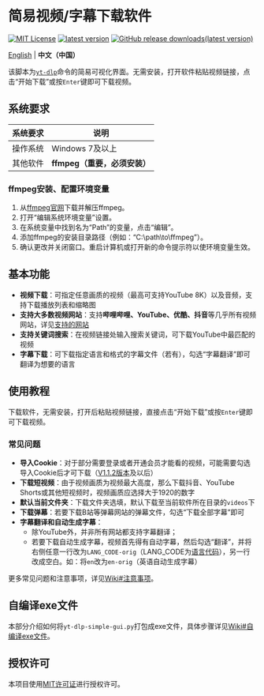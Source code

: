 # 简易视频/字幕下载软件
[![MIT License](https://img.shields.io/badge/license-MIT-red)](https://github.com/Guojingxing/yt-dlp-simple-gui/blob/main/LICENSE)
[![latest version](https://img.shields.io/github/v/release/Guojingxing/yt-dlp-simple-gui?label=latest%20release)](https://github.com/Guojingxing/yt-dlp-simple-gui/releases/latest)
[![GitHub release downloads(latest version)](https://img.shields.io/github/downloads/Guojingxing/yt-dlp-simple-gui/total)](#)

[English](README_en.md) | **中文（中国）**

该脚本为[`yt-dlp`](https://github.com/yt-dlp/yt-dlp)命令的简易可视化界面。无需安装，打开软件粘贴视频链接，点击“开始下载”或按`Enter`键即可下载视频。

## 系统要求
系统要求 | 说明
-|-
操作系统 | Windows 7及以上
其他软件 | **ffmpeg（重要，必须安装）**

### ffmpeg安装、配置环境变量
1. 从[ffmpeg官网](https://www.ffmpeg.org/download.html#get-sources)下载并解压ffmpeg。
2. 打开“编辑系统环境变量”设置。
3. 在系统变量中找到名为“Path”的变量，点击“编辑”。
4. 添加ffmpeg的安装目录路径（例如：“C:\path\to\ffmpeg”）。
5. 确认更改并关闭窗口。重启计算机或打开新的命令提示符以使环境变量生效。
## 基本功能
- **视频下载**：可指定任意画质的视频（最高可支持YouTube 8K）以及音频，支持下载播放列表和缩略图
- **支持大多数视频网站**：支持**哔哩哔哩、YouTube、优酷、抖音**等几乎所有视频网站，详见[支持的网站](https://github.com/yt-dlp/yt-dlp/blob/master/supportedsites.md)
- **支持关键词搜索**：在视频链接处输入搜索关键词，可下载YouTube中最匹配的视频
- **字幕下载**：可下载指定语言和格式的字幕文件（若有），勾选“字幕翻译”即可翻译为想要的语言
## 使用教程
下载软件，无需安装，打开后粘贴视频链接，直接点击“开始下载”或按`Enter`键即可下载视频。
### 常见问题
- **导入Cookie**：对于部分需要登录或者开通会员才能看的视频，可能需要勾选导入Cookie后才可下载（[V1.1.2版本](https://github.com/Guojingxing/yt-dlp-simple-gui/releases/tag/v1.1.2)及以后）
- **下载短视频**：由于视频画质为视频最大高度，那么下载抖音、YouTube Shorts或其他短视频时，视频画质应选择大于1920的数字
- **默认当前文件夹**：下载文件夹选填，默认下载至当前软件所在目录的`videos`下
- **下载弹幕**：若要下载B站等弹幕网站的弹幕文件，勾选“下载全部字幕”即可
- **字幕翻译和自动生成字幕**：
  - 除YouTube外，并非所有网站都支持字幕翻译；
  - 若要下载自动生成字幕，视频首先得有自动字幕，然后勾选“翻译”，并将右侧任意一行改为`LANG_CODE-orig`（LANG_CODE为[语言代码](https://github.com/yt-dlp/yt-dlp/blob/c26f9b991a0681fd3ea548d535919cec1fbbd430/yt_dlp/extractor/youtube.py#L381-L390)），另一行改成空白。如：将`en`改为`en-orig`（英语自动生成字幕）
  
更多常见问题和注意事项，详见[Wiki#注意事项](https://github.com/Guojingxing/yt-dlp-simple-gui/wiki#注意事项)。
## 自编译exe文件
本部分介绍如何将`yt-dlp-simple-gui.py`打包成exe文件，具体步骤详见[Wiki#自编译exe文件](https://github.com/Guojingxing/yt-dlp-simple-gui/wiki#自编译exe文件)。

## 授权许可
本项目使用[MIT许可证](LICENSE)进行授权许可。